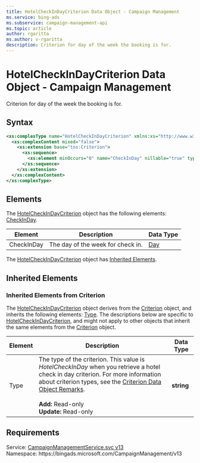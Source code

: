 ```yaml
---
title: HotelCheckInDayCriterion Data Object - Campaign Management
ms.service: bing-ads
ms.subservice: campaign-management-api
ms.topic: article
author: rgaritta
ms.author: v-rgaritta
description: Criterion for day of the week the booking is for.
---
```

# HotelCheckInDayCriterion Data Object - Campaign Management
Criterion for day of the week the booking is for.

## Syntax
```xml
<xs:complexType name="HotelCheckInDayCriterion" xmlns:xs="http://www.w3.org/2001/XMLSchema">
  <xs:complexContent mixed="false">
    <xs:extension base="tns:Criterion">
      <xs:sequence>
        <xs:element minOccurs="0" name="CheckInDay" nillable="true" type="tns:Day" />
      </xs:sequence>
    </xs:extension>
  </xs:complexContent>
</xs:complexType>
```

## <a name="elements"></a>Elements

The [HotelCheckInDayCriterion](hotelcheckindaycriterion.md) object has the following elements: [CheckInDay](#checkinday).

|Element|Description|Data Type|
|-----------|---------------|-------------|
|<a name="checkinday"></a>CheckInDay|The day of the week for check in.|[Day](day.md)|

The [HotelCheckInDayCriterion](hotelcheckindaycriterion.md) object has [Inherited Elements](#inheritedelements).

## <a name="inheritedelements"></a>Inherited Elements

### <a name="inheritedelementscriterion"></a>Inherited Elements from Criterion
The [HotelCheckInDayCriterion](hotelcheckindaycriterion.md) object derives from the [Criterion](criterion.md) object, and inherits the following elements: [Type](#type). The descriptions below are specific to [HotelCheckInDayCriterion](hotelcheckindaycriterion.md), and might not apply to other objects that inherit the same elements from the [Criterion](criterion.md) object.  

|Element|Description|Data Type|
|-----------|---------------|-------------|
|<a name="type"></a>Type|The type of the criterion. This value is *HotelCheckInDay* when you retrieve a hotel check in day criterion. For more information about criterion types, see the [Criterion Data Object Remarks](criterion.md#remarks).<br/><br/>**Add:** Read-only<br/>**Update:** Read-only|**string**|

## Requirements
Service: [CampaignManagementService.svc v13](https://campaign.api.bingads.microsoft.com/Api/Advertiser/CampaignManagement/v13/CampaignManagementService.svc)  
Namespace: https\://bingads.microsoft.com/CampaignManagement/v13  

